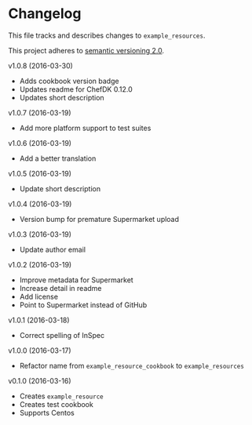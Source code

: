 # Changelog

This file tracks and describes changes to `example_resources`.

This project adheres to [semantic versioning 2.0][semver].

v1.0.8 (2016-03-30)

- Adds cookbook version badge
- Updates readme for ChefDK 0.12.0
- Updates short description

v1.0.7 (2016-03-19)

- Add more platform support to test suites

v1.0.6 (2016-03-19)

- Add a better translation

v1.0.5 (2016-03-19)

- Update short description

v1.0.4 (2016-03-19)

- Version bump for premature Supermarket upload

v1.0.3 (2016-03-19)

- Update author email

v1.0.2 (2016-03-19)

- Improve metadata for Supermarket
- Increase detail in readme
- Add license
- Point to Supermarket instead of GitHub

v1.0.1 (2016-03-18)

- Correct spelling of InSpec

v1.0.0 (2016-03-17)

- Refactor name from `example_resource_cookbook` to `example_resources`

v0.1.0 (2016-03-16)

- Creates `example_resource`
- Creates test cookbook
- Supports Centos

[semver]: http://semver.org/
